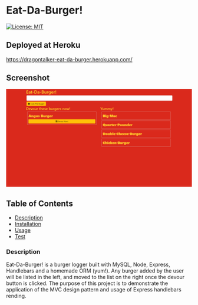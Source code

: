 # Eat-Da-Burger!
 [![License: MIT](https://img.shields.io/badge/License-MIT-yellow.svg)](https://opensource.org/licenses/MIT)

## Deployed at Heroku
https://dragontalker-eat-da-burger.herokuapp.com/

## Screenshot
![burger handler screenshot](./Assets/screenshot.png)

## Table of Contents
* [Description](#Description)
* [Installation](#Installation)
* [Usage](#Usage)
* [Test](#Test)


### Description

Eat-Da-Burger! is a burger logger built with MySQL, Node, Express, Handlebars and a homemade ORM (yum!). Any burger added by the user will be listed in the left, and moved to the list on the right once the devour button is clicked. The purpose of this project is to demonstrate the application of the MVC design pattern and usage of Express handlebars rending.
